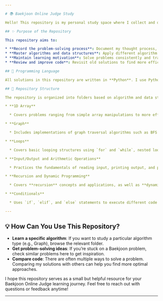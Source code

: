 ```yaml
---

# 📚 Baekjoon Online Judge Study

Hello! This repository is my personal study space where I collect and document solutions to various algorithm problems from **Baekjoon Online Judge**. It reflects my journey of improving algorithmic problem-solving skills and maintaining consistent coding practice.

## ✨ Purpose of the Repository

This repository aims to:

* **Record the problem-solving process**: Document my thought process, approach, and final solutions for each problem.
* **Master algorithms and data structures**: Apply different algorithm types (search, sorting, dynamic programming, etc.) and data structures (arrays, graphs, etc.) to real problems to deepen my understanding.
* **Maintain learning motivation**: Solve problems consistently and track my growth over time.
* **Review and improve code**: Revisit old solutions to find more efficient approaches or potential improvements.

## 🚀 Programming Language

All solutions in this repository are written in **Python**. I use Python’s simplicity and powerful libraries to tackle algorithm problems effectively.

## 📁 Repository Structure

The repository is organized into folders based on algorithm and data structure types, making it easy to find solutions for specific topics. Each folder contains solutions to Baekjoon problems related to that topic.

* **1D Array**

  * Covers problems ranging from simple array manipulations to more efficient 1D array usage. Includes basic iteration, insertion, deletion, and related concepts.

* **Graph**

  * Includes implementations of graph traversal algorithms such as BFS (Breadth-First Search) and DFS (Depth-First Search).

* **Loops**

  * Covers basic looping structures using `for` and `while`, nested loops, and examples of efficient loop usage.

* **Input/Output and Arithmetic Operations**

  * Practices the fundamentals of reading input, printing output, and performing basic arithmetic operations such as addition, subtraction, multiplication, and division.

* **Recursion and Dynamic Programming**

  * Covers **recursion** concepts and applications, as well as **dynamic programming** techniques ranging from basic to advanced.

* **Conditionals**

  * Uses `if`, `elif`, and `else` statements to execute different code paths depending on given conditions.

---
```


## 💡 How Can You Use This Repository?

* **Learn a specific algorithm**: If you want to study a particular algorithm type (e.g., Graph), browse the relevant folder.
* **Get problem-solving ideas**: If you’re stuck on a Baekjoon problem, check similar problems here to get inspiration.
* **Compare code**: There are often multiple ways to solve a problem. Comparing my solutions with others can help you find more optimal approaches.

I hope this repository serves as a small but helpful resource for your Baekjoon Online Judge learning journey. Feel free to reach out with questions or feedback anytime!

---
